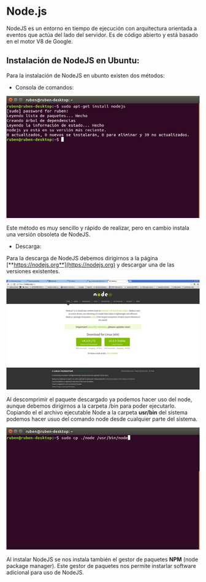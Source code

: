 # Node.js

NodeJS es un entorno en tiempo de ejecución con arquitectura orientada a eventos que actúa del lado del servidor. Es de código abierto y está basado en el motor V8 de Google.

## Instalación de NodeJS en Ubuntu:
Para la instalación de NodeJS en ubunto existen dos métodos:
* Consola de comandos:

![](images/nodetr.png)

Este método es muy sencillo y rápido de realizar, pero en cambio instala una versión obsoleta de NodeJS.
* Descarga:

Para la descarga de NodeJS debemos dirigirnos a la página [**https://nodejs.org**](https://nodejs.org) y descargar una de las versiones existentes.

![](images/nodedl.png)

Al descomprimir el paquete descargado ya podemos hacer uso del node, aunque debemos dirigirnos a la carpeta /bin para poder ejecutarlo. Copiando el el archivo ejecutable Node a la carpeta **usr/bin** del sistema podemos hacer usuo del comando node desde cualquier parte del sistema.

![](images/nodecp.png)

Al instalar NodeJS se nos instala también el gestor de paquetes **NPM** (node package manager). Este gestor de paquetes nos permite instarlar software adicional para uso de NodeJS.
